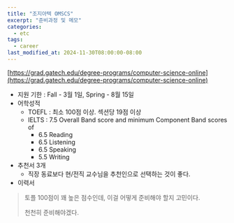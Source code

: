 ```yaml
---
title: "조지아텍 OMSCS"
excerpt: "준비과정 및 메모"
categories:
  - etc
tags:
  - career
last_modified_at: 2024-11-30T08:00:00-08:00
---
```



[https://grad.gatech.edu/degree-programs/computer-science-online](https://grad.gatech.edu/degree-programs/computer-science-online)
- 지원 기한 : Fall - 3월 1일, Spring - 8월 15일
- 어학성적
  - TOEFL : 최소 100점 이상. 섹션당 19점 이상
  - IELTS : 7.5 Overall Band score and minimum Component Band scores of
    - 6.5 Reading
    - 6.5 Listening
    - 6.5 Speaking
    - 5.5 Writing
- 추천서 3개
    - 직장 동료보다 현/전직 교수님을 추천인으로 선택하는 것이 좋다.
- 이력서

> 토플 100점이 꽤 높은 점수인데, 이걸 어떻게 준비해야 할지 고민이다.
> 
> 천천히 준비해야겠다.